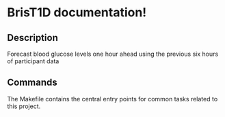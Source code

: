 # BrisT1D documentation!

## Description

Forecast blood glucose levels one hour ahead using the previous six hours of participant data

## Commands

The Makefile contains the central entry points for common tasks related to this project.

